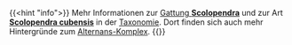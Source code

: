 ---
---
{{<hint "info">}}
Mehr Informationen zur [Gattung **Scolopendra**](/skolopender/taxonomie/scolopendromorpha/scolopendra/) und zur Art [**Scolopendra cubensis**](/skolopender/taxonomie/scolopendromorpha/scolopendra/cubensis) in der [Taxonomie](/skolopender/taxonomie/). Dort finden sich auch mehr Hintergründe zum [Alternans-Komplex](/skolopender/taxonomie/alternans-komplex/).
{{</hint>}}